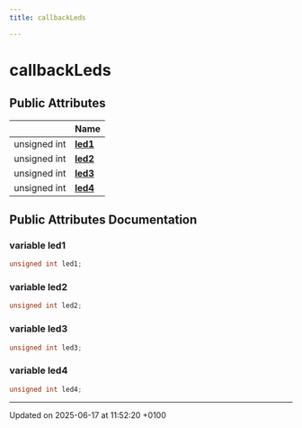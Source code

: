 ```yaml
---
title: callbackLeds

---
```


# callbackLeds





## Public Attributes

|                | Name           |
| -------------- | -------------- |
| unsigned int | **[led1](structcallback_leds.md#variable-led1)**  |
| unsigned int | **[led2](structcallback_leds.md#variable-led2)**  |
| unsigned int | **[led3](structcallback_leds.md#variable-led3)**  |
| unsigned int | **[led4](structcallback_leds.md#variable-led4)**  |

## Public Attributes Documentation

### variable led1

```cpp
unsigned int led1;
```


### variable led2

```cpp
unsigned int led2;
```


### variable led3

```cpp
unsigned int led3;
```


### variable led4

```cpp
unsigned int led4;
```


-------------------------------

Updated on 2025-06-17 at 11:52:20 +0100